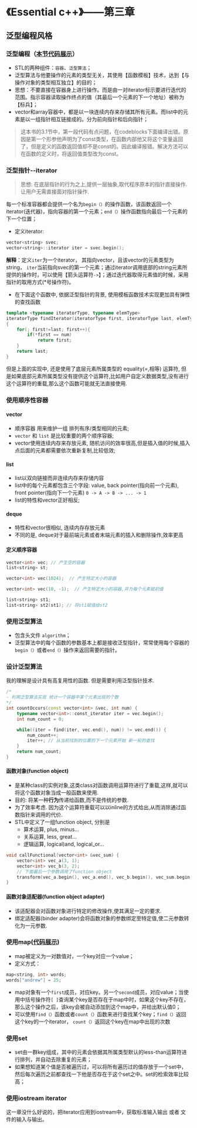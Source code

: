 # 《Essential c++》——第三章

## 泛型编程风格

### 泛型编程（[本节代码展示](../code/essential/genericVector.cpp)）

- STL的两种组件：`容器`、`泛型算法`；
- 泛型算法与他要操作的元素的类型无关，其使用【函数模板】技术，达到【与操作对象的类型相互独立】的目的；
- 思想：不要直接在容器身上进行操作。而是由一对iterator标示要进行迭代的范围。指示容器读取操作终点的值（其最后一个元素的下一个地址）被称为【标兵】；
- vector和array容器中，都是以一块连续内存来存储其所有元素。而list中的元素是以一组指针相互链接成的。分为前向指针和后向指针；

>这本书的3.1节中，第一段代码有点问题，在codeblocks下面编译出错。原因是第一个形参他声明为了const类型，在函数内部他又将这个变量返回了，但是定义的函数返回值却不是const的。因此编译报错。解决方法可以在函数的定义时，将返回值类型改为const。
>

### 泛型指针--iterator
> 思想: 在底层指针的行为之上,提供一层抽象,取代程序原本的指针直接操作.让用户无需直接面对指针操作.

每一个标准容器都会提供一个名为``begin（）``的操作函数，该函数返回一个iterator(迭代器)，指向容器的第一个元素；``end（）``操作函数指向最后一个元素的下一个位置；

- 定义iterator:
```c++
vector<string> svec;
vector<string>::iterator iter = svec.begin();
```
**解释**：定义``iter``为一个iterator， 其指向vector，且该vector的元素类型为string， ``iter``当前指向svec的第一个元素；通过iterator调用底部的string元素所提供的操作时，可以使用【箭头运算符``->``】；通过迭代器取得元素值的时候，采用指针的取用方式(*号操作符)。 


- 在下面这个函数中, 依据泛型指针的背景, 使用模板函数技术实现更加具有弹性的查找函数
```c++
template <typename iteratorType, typename elemType>
iteratorType findIterator(iteratorType first, iteratorType last, elemType &num)
{
    for(; first!=last; first++){
        if(*first == num)
            return first;
    }
    return last;
}
```
但是上面的实现中, 还是使用了底层元素所属类型的 equality(=,相等) 运算符, 但是如果底部元素所属类型没有提供这个运算符,比如用户自定义数据类型,没有进行这个运算符的重载,那么这个函数可能就无法直接使用. 


### 使用顺序性容器
#### vector
- 顺序容器 用来维护一组 排列有序/类型相同的元素;
- `vector` 和  `list` 是比较重要的两个顺序容器;
- vector使用连续内存来存放元素, 随机访问的效率很高,但是插入值的时候,插入点后面的元素都需要依次重新复制,比较低效;

#### list
- list以双向链接而非连续内存来存储内容
- list中的每个元素都包含三个字段: value, back pointer(指向前一个元素), front pointer(指向下一个元素)
`0 -> A -> B -> ... -> 1`
- list的特性和vector正好相反;

#### deque
- 特性和vector很相似, 连续内存存放元素
- 不同的是, deque对于最前端元素或者末端元素的插入和删除操作,效率更高


#### 定义顺序容器
```c++
vector<int> vec; // 产生空的容器
list<string> st;

vector<int> vec(1024);  // 产生特定大小的容器

vector<int> vec(10, -1);  // 产生特定大小的容器,并为每个元素赋初值

list<string> st1;
list<string> st2(st1); // 将st1赋值给st2
```

### 使用泛型算法
- 包含头文件 ``algorithm``；
- 泛型算法中的每个函数的参数基本上都是接收泛型指针，常常使用每个容器的``begin（）``或者``end（）``操作来返回需要的指针。


### 设计泛型算法
我的理解是设计具有高复用性的函数. 但是需要利用泛型指针技术.
```c++
/*
- 利用泛型算法实现 统计一个容器中某个元素出现的个数
*/
int countOccurs(const vector<int> &vec, int num) {
    typename vector<int>::const_iterator iter = vec.begin();
    int num_count = 0;

    while((iter = find(iter, vec.end(), num)) != vec.end()) {
        num_count++;
        iter++; // 从当前找到的位置的下一个元素开始 新一轮的查找
    }
    return num_count;
}
```


#### 函数对象(function object)
- 是某种class的实例对象,这类class对函数调用运算符进行了重载,这样,就可以将这个函数对象当成一般函数来使用.
- 目的: 将某一种**行为**传递给函数,而不是传统的参数.
- 为了效率考虑. 因为这个运算符重载可以以inline的方式给出,从而消除通过函数指针来调用的代价.
- STL中定义了一组function object, 分别是
    - 算术运算, plus<type>, minus<type>...
    - 关系运算, less<type>, great<type>...
    - 逻辑运算, logical)and<type>, logical_or<type>...
```c++
void callFunctional(vector<int> &vec_sum) {
    vector<int> vec_a(3, 1);
    vector<int> vec_b(3, 2);
    // 下面最后一个参数调用了function object    
    transform(vec_a.begin(), vec_a.end(), vec_b.begin(), vec_sum.begin(), plus<int>());
}
```

#### 函数对象适配器(function object adapter)
- 该适配器会对函数对象进行特定的修改操作,使其满足一定的要求.
- 绑定适配器(binder adapter)会将函数对象的参数绑定至特定值,使二元参数转化为一元参数.


### 使用map([代码展示](../code/essential/map_and_set.cpp))
- map被定义为一对数值对，一个key对应一个value；
- 定义方式： 
```c++
map<string, int> words;
words["andrew"] = 25;
```
- map对象有一个``first``成员，对应key。另一个``second``成员，对应value；当使用中括号操作符``[ ]``查询某个key是否存在于map中时，如果这个key不存在，那么这个操作之后，该key会被自动添加到这个map中，并给出默认值0；
- 可以使用``find（）``函数或者``count（）``函数来进行查找某个key；``find（）``返回这个key的一个iterator， ``count（）``返回这个key在map中出现的次数

### 使用set
- set由一群key组成，其中的元素会依据其所属类型默认的less-than运算符进行排列，并自动去除重复的元素；
- 如果想知道某个值是否被遍历过，可以将所有遍历过的值存放于一个set中，然后每次遍历之前都查找一下他是否存在于这个set之中。set的检索效率比较高；

### 使用iostream iterator
这一章没什么好说的，把iterator应用到iostream中，获取标准输入输出 或者 文件的输入与输出。
